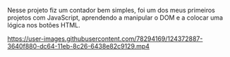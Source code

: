 Nesse projeto fiz um contador bem simples, foi um dos meus primeiros projetos com JavaScript,
aprendendo a manipular o DOM e a colocar uma lógica nos botões HTML.



https://user-images.githubusercontent.com/78294169/124372887-3640f880-dc64-11eb-8c26-6438e82c9129.mp4

